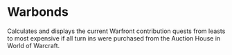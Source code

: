 # Warbonds
Calculates and displays the current Warfront contribution quests from leasts to most expensive if all turn ins were purchased from the Auction House in World of Warcraft.
